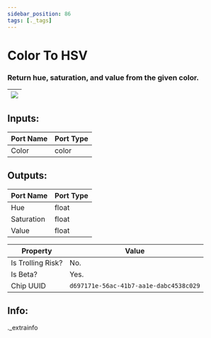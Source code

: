 ```yaml
---
sidebar_position: 86
tags: [._tags]
---
```


# Color To HSV


### Return hue, saturation, and value from the given color.

| ![](https://images-ext-2.discordapp.net/external/MPmIaQzlEPmgGWlgi-WxBBXt0Bjv_zWPkg1y1f_sy3s/https/www.recroomcircuits.com/image/circuit/absolute-value?width=206&height=108) |
|-----|

## Inputs:
| Port Name | Port Type |
|-----------|-----------|
| Color | color |

## Outputs:
| Port Name | Port Type |
|-----------|-----------|
| Hue | float |
| Saturation | float |
| Value | float | 

| Property  | Value |
|-------------------|-----------|
| Is Trolling Risk? | No. |
| Is Beta? | Yes. |
| Chip UUID | `d697171e-56ac-41b7-aa1e-dabc4538c029` |

## Info:
._extrainfo